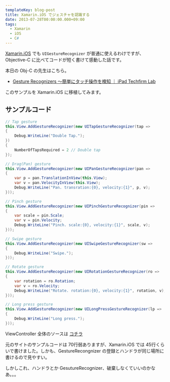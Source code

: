 ```yaml
---
templateKey: blog-post
title: Xamarin.iOS でジェスチャを認識する
date: 2013-07-28T00:00:00.000+09:00
tags:
  - Xamarin
  - iOS
  - C#
---
```

[Xamarin.iOS](http://xamarin.com/) でも ``UIGestureRecognizer`` が普通に使えるわけですが、Objective-C に比べてコードが短く書けて感動した話です。
<!--more-->
本日の Obj-C の先生はこちら。

* [Gesture Recognizers 〜簡単にタッチ操作を検知 ｜ iPad Techfirm Lab ](http://labs.techfirm.co.jp/ipad/cho/466)

このサンプルを Xamarin.iOS に移植してみます。

## サンプルコード

```csharp GesturesSample_ViewDidLoad.cs
// Tap gesture
this.View.AddGestureRecognizer(new UITapGestureRecognizer(tap => 
{
    Debug.WriteLine("Double Tap.");
}) 
{ 
    NumberOfTapsRequired = 2 // Double tap 
});

// Drag(Pan) gesture
this.View.AddGestureRecognizer(new UIPanGestureRecognizer(pan => 
{
    var p = pan.TranslationInView(this.View);
    var v = pan.VelocityInView(this.View);
    Debug.WriteLine("Pan. transration:{0}, velocity:{1}", p, v);
}));

// Pinch gesture
this.View.AddGestureRecognizer(new UIPinchGestureRecognizer(pin => 
{
    var scale = pin.Scale;
    var v = pin.Velocity;
    Debug.WriteLine("Pinch. scale:{0}, velocity:{1}", scale, v);
}));

// Swipe gesture
this.View.AddGestureRecognizer(new UISwipeGestureRecognizer(sw => 
{
    Debug.WriteLine("Swipe.");
}));

// Rotate gesture
this.View.AddGestureRecognizer(new UIRotationGestureRecognizer(ro => 
{
    var rotation = ro.Rotation;
    var v = ro.Velocity;
    Debug.WriteLine("Rotate. rotation:{0}, velocity:{1}", rotation, v);
}));

// Long press gesture
this.View.AddGestureRecognizer(new UILongPressGestureRecognizer(lp => 
{
    Debug.WriteLine("Long press.");
}));
```

ViewController 全体のソースは [コチラ](https://gist.github.com/amay077/6094422)

元のサイトのサンプルコードは 70行弱ありますが、Xamarin.iOS では 45行くらいで書けました。しかも、GestureRecongnizer の登録とハンドラが同じ場所に書けるので見やすい。

しかしこれ、ハンドラとか GesutureRecognizer、破棄しなくていいのかなあ。。。